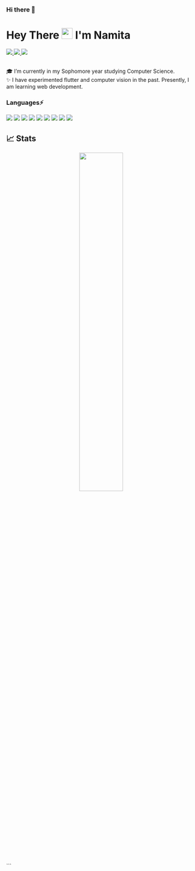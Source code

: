 ### Hi there 👋
<!--
**namitaarya/namitaarya** is a ✨ _special_ ✨ repository because its `README.md` (this file) appears on your GitHub profile.

Here are some ideas to get you started:

- 🔭 I’m currently working on ...
- 🌱 I’m currently learning ...
- 👯 I’m looking to collaborate on ...
- 🤔 I’m looking for help with ...
- 💬 Ask me about ...
- 📫 How to reach me: ...
- 😄 Pronouns: ...
- ⚡ Fun fact: ...
-->
#  Hey There <img src="https://github.com/TheDudeThatCode/TheDudeThatCode/blob/master/Assets/Hi.gif" width="29px"> I'm Namita

<a href="https://www.linkedin.com/in/namitaarya29/">
  <img src="https://img.shields.io/badge/LinkedIn-0077B5?style=for-the-badge&logo=linkedin&logoColor=white" /> 
 </a> 
<a href="mailto:namitaarya2002@gmail.com">
  <img src="https://img.shields.io/badge/Gmail-D14836?style=for-the-badge&logo=gmail&logoColor=white"   />
</a>
<a href="https://www.instagram.com/namitaarya_"/>
  <img src="https://img.shields.io/badge/Instagram-E4405F?style=for-the-badge&logo=instagram&logoColor=white"   />
</a>
<br> <br>

🎓 I’m currently in my Sophomore year studying Computer Science. <br />
✨ I have experimented flutter and computer vision in the past. Presently, I am learning web development.


### Languages⚡
<img src="https://img.shields.io/badge/C%2B%2B-00599C?style=for-the-badge&logo=c%2B%2B&logoColor=white" />  <img src="hhttps://img.shields.io/badge/JavaScript-323330?style=for-the-badge&logo=javascript&logoColor=F7DF1E" /> <img src="https://img.shields.io/badge/HTML5-E34F26?style=for-the-badge&logo=html5&logoColor=white">  <img src="https://img.shields.io/badge/CSS3-1572B6?style=for-the-badge&logo=css3&logoColor=white"> <img src="https://img.shields.io/badge/MongoDB-4EA94B?style=for-the-badge&logo=mongodb&logoColor=white"> <img src="https://img.shields.io/badge/Express.js-404D59?style=for-the-badge" />  <img src="https://img.shields.io/badge/React-20232A?style=for-the-badge&logo=react&logoColor=61DAFB"> <img src="https://img.shields.io/badge/Node.js-43853D?style=for-the-badge&logo=node.js&logoColor=white" /> <img src="https://img.shields.io/badge/Flutter-02569B?style=for-the-badge&logo=flutter&logoColor=white" /> 

## 📈 Stats
<p align="center">
	<img width="48%" src="https://github-readme-stats.vercel.app/api?username=namitaarya&show_icons=true&theme=highcontrast" />
</p>```
